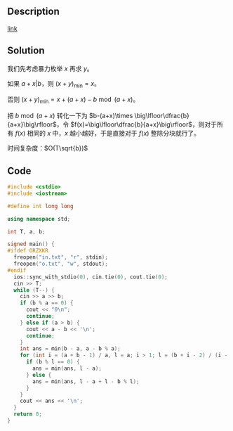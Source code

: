## Description

[link](https://atcoder.jp/contests/arc150/tasks/arc150_b)

## Solution

我们先考虑暴力枚举 $x$ 再求 $y$。

如果 $a+x\big|b$，则 $(x+y)_{\min}=x$。

否则 $(x+y)_{\min}=x+(a+x)-b\bmod (a+x)$。

把 $b\bmod (a+x)$ 转化一下为 $b-(a+x)\times \big\lfloor\dfrac{b}{a+x}\big\rfloor$，令 $f(x)=\big\lfloor\dfrac{b}{a+x}\big\rfloor$，则对于所有 $f(x)$ 相同的 $x$ 中，$x$ 越小越好，于是直接对于 $f(x)$ 整除分块就行了。

时间复杂度：$O(T\sqrt{b})$

## Code

```cpp
#include <cstdio>
#include <iostream>

#define int long long

using namespace std;

int T, a, b;

signed main() {
#ifdef ORZXKR
  freopen("in.txt", "r", stdin);
  freopen("o.txt", "w", stdout);
#endif
  ios::sync_with_stdio(0), cin.tie(0), cout.tie(0);
  cin >> T;
  while (T--) {
    cin >> a >> b;
    if (b % a == 0) {
      cout << "0\n";
      continue;
    } else if (a > b) {
      cout << a - b << '\n';
      continue;
    }
    int ans = min(b - a, a - b % a);
    for (int i = (a + b - 1) / a, l = a; i > 1; l = (b + i - 2) / (i - 1), i = (b + l - 1) / l) {
      if (b % l == 0) {
        ans = min(ans, l - a);
      } else {
        ans = min(ans, l - a + l - b % l);
      }
    }
    cout << ans << '\n';
  }
  return 0;
}
```